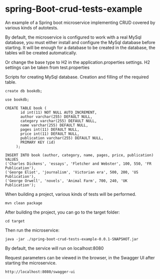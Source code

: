 # spring-Boot-crud-tests-example

An example of a Spring boot microservice implementing CRUD covered by various kinds of autotests.


By default, the microservice is configured to work with a real MySql database, 
you must either install and configure the MySql database before starting. 
It will be enough for a database to be created in the database, the tables will be created automatically.

Or change the base type to H2 in the application.properties settings. 
H2 settings can be taken from test.properties

Scripts for creating MySql database. 
Creation and filling of the required table.

```
create db bookdb;

use bookdb;

CREATE TABLE book (
       id int(11) NOT NULL AUTO_INCREMENT,
       author varchar(255) DEFAULT NULL,
       category varchar(255) DEFAULT NULL,
       name varchar(255) DEFAULT NULL,
       pages int(11) DEFAULT NULL,
       price int(11) DEFAULT NULL,
       publication varchar(255) DEFAULT NULL,
       PRIMARY KEY (id)
     );

INSERT INTO book (author, category, name, pages, price, publication) VALUES
('Charles Dickens', 'essays', 'Fletcher and Webster', 100, 550, 'FR Publication'),
('George Eliot', 'journalism', 'Victorian era', 500, 200, 'US Publication'),
('George Orwell', 'novels', 'Animal Farm', 700, 240, 'UK Publication');

```

When building a project, various kinds of tests will be performed.

```mvn clean package```


After building the project, you can go to the target folder:

```cd target```

Then run the microservice:

```java -jar ./spring-boot-crud-tests-example-0.0.1-SNAPSHOT.jar```

By default, the service will run on localhost:8080


Request parameters can be viewed in the browser, in the Swagger UI after starting the microservice.

```
http://localhost:8080/swagger-ui

```
